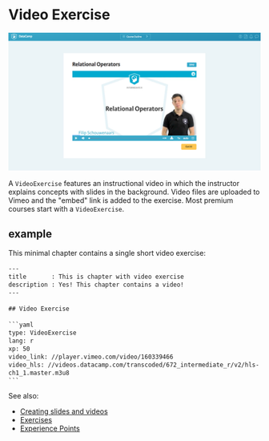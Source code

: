 # Video Exercise

![video-exercise](/images/VideoExercise.png)

A `VideoExercise` features an instructional video in which the instructor explains concepts with slides in the background. Video files are uploaded to Vimeo and the "embed" link is added to the exercise.  Most premium courses start with a `VideoExercise`.

## example

This minimal chapter contains a single short video exercise:

    ---
    title       : This is chapter with video exercise
    description : Yes! This chapter contains a video!
    ---

    ## Video Exercise

    ```yaml
    type: VideoExercise 
    lang: r
    xp: 50 
    video_link: //player.vimeo.com/video/160339466
    video_hls: //videos.datacamp.com/transcoded/672_intermediate_r/v2/hls-ch1_1.master.m3u8
    ```

See also:
- [Creating slides and videos](/courses/exercises/video-exercises/creating-slides.md)
- [Exercises](/courses/exercises/README.md)
- [Experience Points](/courses/exercises/technical-details/xp.md)
